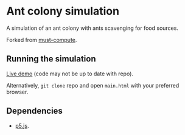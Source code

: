 # Ant colony simulation

A simulation of an ant colony with ants scavenging for food sources.

Forked from [must-compute](https://sr.ht/~must-compute/).

## Running the simulation

[Live demo](https://editor.p5js.org/fabrizzio.gz/present/DjnUc_40Y) (code may not be up to date with repo). 

Alternatively, `git clone` repo and open  `main.html` with your preferred browser.

## Dependencies

- [p5.js](https://p5js.org/).


